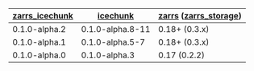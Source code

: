 | [zarrs_icechunk]     | [icechunk]       | [zarrs] ([zarrs_storage]) |
| -------------------- | ---------------- | ------------------------- |
| 0.1.0-alpha.2        | 0.1.0-alpha.8-11 | 0.18+ (0.3.x)             |
| 0.1.0-alpha.1        | 0.1.0-alpha.5-7  | 0.18+ (0.3.x)             |
| 0.1.0-alpha.0        | 0.1.0-alpha.3    | 0.17 (0.2.2)              |

[zarrs_icechunk]: https://crates.io/crates/zarrs_icechunk
[icechunk]: https://crates.io/crates/icechunk
[zarrs]: https://crates.io/crates/zarrs
[zarrs_storage]: https://crates.io/crates/zarrs_storage
